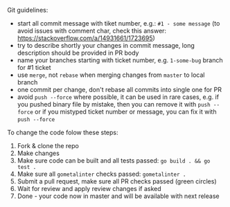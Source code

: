 Git guidelines:
 - start all commit message with tiket number, e.g.: `#1 - some message`
 (to avoid issues with comment char, check this answer: https://stackoverflow.com/a/14931661/1723695)
 - try to describe shortly your changes in commit message, long description
 should be provided in PR body
 - name your branches starting with ticket number, e.g. `1-some-bug` branch for #1 ticket
 - use `merge`, not `rebase` when merging changes from `master` to local branch
 - one commit per change, don't rebase all commits into single one for PR
 - avoid `push --force` where possible, it can be used in rare cases, e.g. if
 you pushed binary file by mistake, then you can remove it with `push --force`
 or if you mistyped ticket number or message, you can fix it with `push --force`

To change the code folow these steps:
 1. Fork & clone the repo
 2. Make changes
 3. Make sure code can be built and all tests passed: `go build . && go test .`
 4. Make sure all `gometalinter` checks passed: `gometalinter .`
 5. Submit a pull request, make sure all PR checks passed (green circles)
 6. Wait for review and apply review changes if asked
 7. Done - your code now in master and will be available with next release
